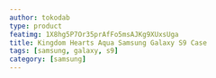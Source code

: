 ```yaml
---
author: tokodab
type: product
featimg: 1X8hg5P7Or35prAfFo5msAJKg9XUxsUga
title: Kingdom Hearts Aqua Samsung Galaxy S9 Case
tags: [samsung, galaxy, s9]
category: [samsung]
---
```

